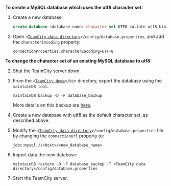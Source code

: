 [//]: # (title: Configuring UTF8 Character Set for MySQL)
[//]: # (auxiliary-id: Configuring UTF8 Character Set for MySQL)
[//]: # (Internal note. Do not delete. "Configuring UTF8 Character Set for MySQLd89e3.txt")    




[//]: # (Internal note. Do not delete. "Configuring UTF8 Character Set for MySQLd89e8.txt")    



__To create a MySQL database which uses the utf8 character set:__


	
1. Create a new database:

    ```SQL
    create database <database_name> character set UTF8 collate utf8_bin
    ```
	
2. Open `<`[`TeamCity data directory`](teamcity-data-directory.md)`>/config/database.properties`, and add the `characterEncoding` property:
  
    ```Plain Text
    connectionProperties.characterEncoding=UTF-8
    ```  

 
__To change the character set of an existing MySQL database to utf8:__


	
2. Shut the TeamCity server down.
	
4. From the `<`[`TeamCity Home`](teamcity-home-directory.md)`>/bin` directory, export the database using the `maintainDB tool`:
    
    ```Plain Text
    maintainDB backup -D -F database_backup
    ```

    More details on this backup are [here](creating-backup-via-maintaindb-command-line-tool.md).
	
6. Create a new database with utf8 as the default character set, as described above.
	
8. Modify the `<`[`TeamCity data directory`](teamcity-data-directory.md)`>/config/database.properties` file by changing the `connectionUrl` property to:
        
    ```Plain Text
    jdbc:mysql://<host>/<new_database_name>
    ```
	
12. Import data the new database:

    ```Plain Text
    maintainDB restore -D -F database_backup -T <TeamCity data directory>/config/database.properties
    ```
	
14. Start the TeamCity server.

